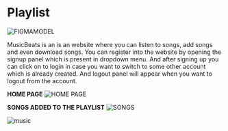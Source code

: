 # Playlist
![FIGMAMODEL](https://github.com/SulakshaMetri/Playlist/assets/152889860/22239d01-b993-436c-81b2-ee852a3cc2ff)

MusicBeats is an is an  website where you can listen to songs, add songs and even download songs.
You can register into the website by opening the signup panel which is present in dropdown menu.
And after signing up you can click on to login in case you want to switch to some other account which is already created.
And logout panel will appear when you want to logout from the account.

**HOME PAGE**
![HOME PAGE](https://github.com/SulakshaMetri/Playlist/assets/152889860/788d573d-7b47-4058-8346-2b94a714da80)

**SONGS ADDED TO THE PLAYLIST**
![SONGS](https://github.com/SulakshaMetri/Playlist/assets/152889860/4fabd8e7-8c3d-484b-ac30-7fbf57683af0)

![music](https://github.com/SulakshaMetri/Playlist/assets/152889860/5674c175-48df-4a8c-9f89-12a417e48b00)

